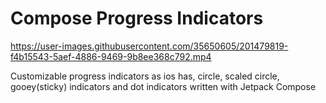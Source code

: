 # Compose Progress Indicators


https://user-images.githubusercontent.com/35650605/201479819-f4b15543-5aef-4886-9469-9b8ee368c792.mp4


Customizable progress indicators as ios has, circle, scaled circle, gooey(sticky) indicators and dot
indicators written with Jetpack Compose
